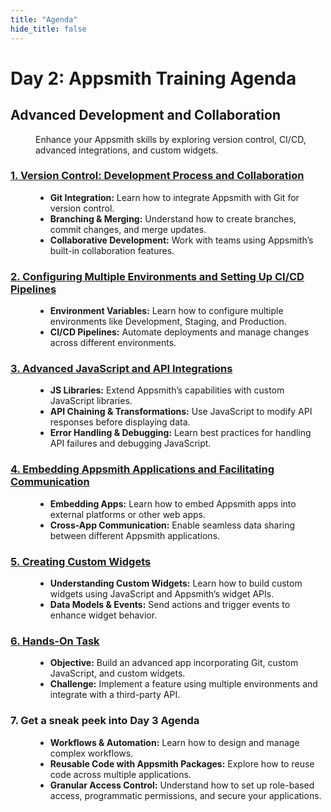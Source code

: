 ```yaml
---
title: "Agenda"
hide_title: false
---
```


# Day 2: Appsmith Training Agenda
## Advanced Development and Collaboration
<dd>

Enhance your Appsmith skills by exploring version control, CI/CD, advanced integrations, and custom widgets.

</dd>

### [1. Version Control: Development Process and Collaboration](/training/session-3#version-control-development-process-and-collaboration)
<dd>

- **Git Integration:** Learn how to integrate Appsmith with Git for version control.
- **Branching & Merging:** Understand how to create branches, commit changes, and merge updates.
- **Collaborative Development:** Work with teams using Appsmith’s built-in collaboration features.

</dd>

### [2. Configuring Multiple Environments and Setting Up CI/CD Pipelines](/training/session-3#configuring-multiple-environments-and-setting-up-ci-cd-pipelines)
<dd>

- **Environment Variables:** Learn how to configure multiple environments like Development, Staging, and Production.
- **CI/CD Pipelines:** Automate deployments and manage changes across different environments.

</dd>

### [3. Advanced JavaScript and API Integrations](/training/session-4#advanced-javascript-and-api-integrations)
<dd>

- **JS Libraries:** Extend Appsmith’s capabilities with custom JavaScript libraries.
- **API Chaining & Transformations:** Use JavaScript to modify API responses before displaying data.
- **Error Handling & Debugging:** Learn best practices for handling API failures and debugging JavaScript.

</dd>

### [4. Embedding Appsmith Applications and Facilitating Communication](/training/session-4#embedding-appsmith-applications-and-facilitating-communication)
<dd>

- **Embedding Apps:** Learn how to embed Appsmith apps into external platforms or other web apps.
- **Cross-App Communication:** Enable seamless data sharing between different Appsmith applications.

</dd>

### [5. Creating Custom Widgets](/training/session-4#creating-custom-widgets)
<dd>

- **Understanding Custom Widgets:** Learn how to build custom widgets using JavaScript and Appsmith’s widget APIs.
- **Data Models & Events:** Send actions and trigger events to enhance widget behavior.

</dd>

### [6. Hands-On Task](https://training.app.appsmith.com/app/task-2/home-67bdd31349bf245ac087e8fe)
<dd>

- **Objective:** Build an advanced app incorporating Git, custom JavaScript, and custom widgets.
- **Challenge:** Implement a feature using multiple environments and integrate with a third-party API.

</dd>

### 7. Get a sneak peek into Day 3 Agenda
<dd>

- **Workflows & Automation:** Learn how to design and manage complex workflows.
- **Reusable Code with Appsmith Packages:** Explore how to reuse code across multiple applications.
- **Granular Access Control:** Understand how to set up role-based access, programmatic permissions, and secure your applications.  

</dd>
